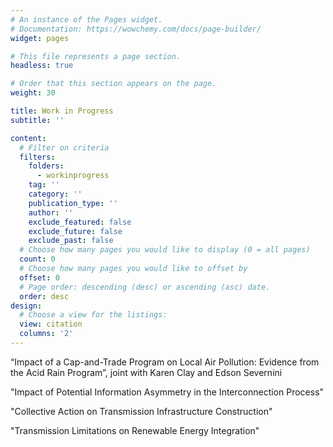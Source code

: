 ```yaml
---
# An instance of the Pages widget.
# Documentation: https://wowchemy.com/docs/page-builder/
widget: pages

# This file represents a page section.
headless: true

# Order that this section appears on the page.
weight: 30

title: Work in Progress
subtitle: ''

content:
  # Filter on criteria
  filters:
    folders:
      - workinprogress
    tag: ''
    category: ''
    publication_type: ''
    author: ''
    exclude_featured: false
    exclude_future: false
    exclude_past: false
  # Choose how many pages you would like to display (0 = all pages)
  count: 0
  # Choose how many pages you would like to offset by
  offset: 0
  # Page order: descending (desc) or ascending (asc) date.
  order: desc
design:
  # Choose a view for the listings:
  view: citation
  columns: '2'
---
```


“Impact of a Cap-and-Trade Program on Local Air Pollution: Evidence from the Acid Rain Program”, joint with Karen Clay and Edson Severnini 

"Impact of Potential Information Asymmetry in the Interconnection Process"

"Collective Action on Transmission Infrastructure Construction"

"Transmission Limitations on Renewable Energy Integration"
